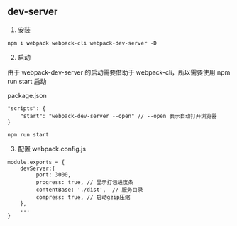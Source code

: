 ## dev-server

1. 安装
```
npm i webpack webpack-cli webpack-dev-server -D
```

2. 启动

由于 webpack-dev-server 的启动需要借助于 webpack-cli，所以需要使用 npm run start 启动

package.json
```
"scripts": {
	"start": "webpack-dev-server --open" // --open 表示自动打开浏览器
}
```

```
npm run start
```

3. 配置
webpack.config.js
```
module.exports = {
	devServer:{
		 port: 3000, 
		 progress: true, // 显示打包进度条
		 contentBase: './dist',  // 服务目录
		 compress: true, // 启动gzip压缩
	},
	...
}
```
